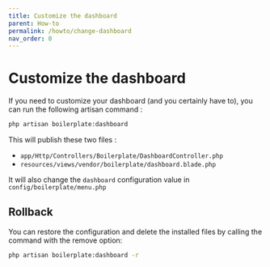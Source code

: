 ```yaml
---
title: Customize the dashboard
parent: How-to
permalink: /howto/change-dashboard
nav_order: 0
---
```


# Customize the dashboard

If you need to customize your dashboard (and you certainly have to), you can run the following artisan command :

```bash
php artisan boilerplate:dashboard
```

This will publish these two files :

* `app/Http/Controllers/Boilerplate/DashboardController.php`
* `resources/views/vendor/boilerplate/dashboard.blade.php`

It will also change the `dashboard` configuration value in `config/boilerplate/menu.php`

## Rollback

You can restore the configuration and delete the installed files by calling the command with the remove option:

```bash
php artisan boilerplate:dashboard -r
```